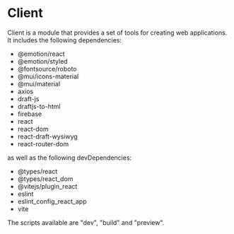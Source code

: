 # Client

Client is a module that provides a set of tools for creating web applications. It includes the following dependencies:

- @emotion/react
- @emotion/styled
- @fontsource/roboto
- @mui/icons-material
- @mui/material
- axios
- draft-js
- draftjs-to-html
- firebase
- react
- react-dom
- react-draft-wysiwyg
- react-router-dom

as well as the following devDependencies:

- @types/react
- @types/react_dom
- @vitejs/plugin_react
- eslint
- eslint_config_react_app
- vite

The scripts available are "dev", "build" and "preview".
